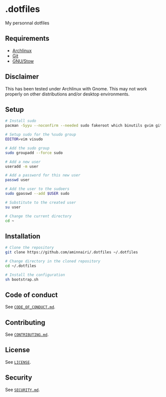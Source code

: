 # .dotfiles

My personnal dotfiles

## Requirements

- [Archlinux](https://archlinux.org/)
- [Git](https://git-scm.com/)
- [GNU/Stow](https://www.gnu.org/software/stow/)

## Disclaimer

This has been tested under Archlinux with Gnome. This may not work properly on other distributions and/or desktop environments.

## Setup

```bash
# Install sudo
pacman -Syyu --noconfirm --needed sudo fakeroot which binutils gvim git make gcc xorg-xset

# Setup sudo for the %sudo group
EDITOR=vim visudo

# Add the sudo group
sudo groupadd --force sudo

# Add a new user
useradd -m user

# Add a password for this new user
passwd user

# Add the user to the sudoers
sudo gpasswd --add $USER sudo

# Substitute to the created user
su user

# Change the current directory
cd ~
```

## Installation 

```bash
# Clone the repository
git clone https://github.com/aminnairi/.dotfiles ~/.dotfiles

# Change directory in the cloned repository
cd ~/.dotfiles

# Install the configuration
sh bootstrap.sh
```

## Code of conduct

See [`CODE_OF_CONDUCT.md`](./CODE_OF_CONDUCT.md).

## Contributing

See [`CONTRIBUTING.md`](./CONTRIBUTING.md).

## License

See [`LICENSE`](./LICENSE).

## Security

See [`SECURITY.md`](./SECURITY.md).
